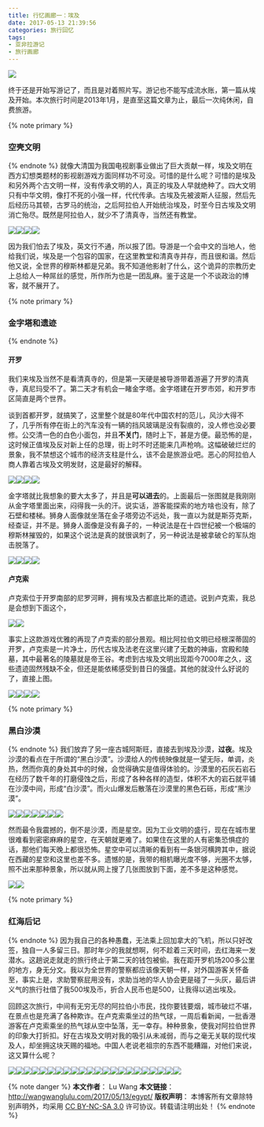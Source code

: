 ```yaml
---
title: 行忆画廊一：埃及
date: 2017-05-13 21:39:56
categories: 旅行回忆
tags:
- 亚非拉游记
- 旅行画廊
---
```

<img src="/images/egypt/feature.jpg" class="img-1f" />

终于还是开始写游记了，而且是对着照片写。游记也不能写成流水账，第一篇从埃及开始。本次旅行时间是2013年1月，是直至这篇文章为止，最后一次纯休闲，自费旅游。

<!-- more -->
{% note primary %}
### 空壳文明
{% endnote %}
就像大清国为我国电视剧事业做出了巨大贡献一样，埃及文明在西方幻想类题材的影视剧游戏方面同样功不可没。可惜的是什么呢？可惜的是埃及和另外两个古文明一样，没有传承文明的人，真正的埃及人早就绝种了。四大文明只有中华文明，像打不死的小强一样，代代传承。古埃及先被波斯人征服，然后先后经历马其顿，古罗马的统治，之后阿拉伯人开始统治埃及，时至今日古埃及文明消亡殆尽。既然是阿拉伯人，就少不了清真寺，当然还有教堂。

<img src="/images/egypt/IMG_1505.jpg" class="img-h" /><img src="/images/egypt/IMG_1509.jpg" class="img-h" /><img src="/images/egypt/IMG_1519.jpg" class="img-h" /><img src="/images/egypt/IMG_1523.jpg" class="img-h" />

因为我们怕去了埃及，英文行不通，所以报了团。导游是一个会中文的当地人，他给我们说，埃及是一个包容的国家，在这里教堂和清真寺并存，而且很和谐。然后他又说，全世界的穆斯林都是兄弟。我不知道他影射了什么，这个诡异的宗教历史上总给人一种屌丝的感觉，所作所为也是一团乱麻。鉴于这是一个不谈政治的博客，就不展开了。

{% note primary %}
### 金字塔和遗迹
{% endnote %}
#### 开罗
我们来埃及当然不是看清真寺的，但是第一天硬是被导游带着游遍了开罗的清真寺，真尼玛受不了。第二天才有机会一睹金字塔。金字塔建在开罗市郊，和开罗市区简直是两个世界。

谈到首都开罗，就搞笑了，这里整个就是80年代中国农村的范儿，风沙大得不了，几乎所有停在街上的汽车没有一辆的挡风玻璃是没有裂痕的，没人修也没必要修。公交清一色的白色小面包，并且**不关门**，随时上下，甚是方便。最恐怖的是，这时候正值埃及反对新上任的总理，街上时不时还能来几声枪响。这幅破破烂烂的景象，我不禁想这个城市的经济支柱是什么，该不会是旅游业吧。恶心的阿拉伯人商人靠着古埃及文明发财，这是最好的解释。

<img src="/images/egypt/IMG_1247.jpg" class="img-h" /><img src="/images/egypt/IMG_0391.jpg" class="img-h" /><img src="/images/egypt/IMG_0392.jpg" class="img-h" /><img src="/images/egypt/IMG_0330.jpg" class="img-h" />

金字塔就比我想象的要大太多了，并且是**可以进去**的。上面最后一张图就是我刚刚从金字塔里面出来，闷得我一头的汗。说实话，游客能探索的地方啥也没有，除了石壁和楼梯。狮身人面像就坐落在金子塔旁边不远处，我一直以为就是斯芬克斯，经查证，并不是。狮身人面像是没有鼻子的，一种说法是在十四世纪被一个极端的穆斯林摧毁的，如果这个说法是真的就很讽刺了，另一种说法是被拿破仑的军队炮击脱落了。

<img src="/images/egypt/IMG_1273.jpg" class="img-h" /><img src="/images/egypt/IMG_1263.jpg" class="img-h" /><img src="/images/egypt/IMG_1260.jpg" class="img-h" /><img src="/images/egypt/IMG_1259.jpg" class="img-h" />


#### 卢克索
卢克索位于开罗南部的尼罗河畔，拥有埃及古都底比斯的遗迹。说到卢克索，我总是会想到下面这个，

<img src="/images/egypt/l2.jpg" class="img-h" /><img src="/images/egypt/l1.jpg" class="img-h" />

事实上这款游戏优雅的再现了卢克索的部分景观。相比阿拉伯文明已经根深蒂固的开罗，卢克索是一片净土，历代古埃及法老在这里兴建了无数的神庙，宫殿和陵墓，其中最著名的陵墓就是帝王谷。考虑到古埃及文明出现距今7000年之久，这些遗迹固然残缺不全，但还是能依稀感受到昔日的强盛。其他的就没什么好说的了，直接上图。

<img src="/images/egypt/IMG_0854.jpg" class="img-h" /><img src="/images/egypt/IMG_0539.jpg" class="img-h" /><img src="/images/egypt/IMG_0903.jpg" class="img-h" /><img src="/images/egypt/IMG_0959.jpg" class="img-h" />

{% note primary %}
### 黑白沙漠
{% endnote %}
我们放弃了另一座古城阿斯旺，直接去到埃及沙漠，**过夜**。埃及沙漠的看点在于所谓的“黑白沙漠”。沙漠给人的传统映像就是一望无际，单调，炎热，然而你真的身处其中的时候，会觉得确实是值得体验的。沙漠里的石灰石岩石在经历了数千年的打磨侵蚀之后，形成了各种各样的造型，体积不大的岩石就平铺在沙漠中间，形成“白沙漠”。而火山爆发后散落在沙漠里的黑色石砾，形成“黑沙漠”。

<img src="/images/egypt/IMG_1134.jpg" class="img-h" /><img src="/images/egypt/IMG_1137.jpg" class="img-h" /><img src="/images/egypt/IMG_1103.jpg" class="img-h" /><img src="/images/egypt/IMG_1228.jpg" class="img-h" /><img src="/images/egypt/IMG_1142.jpg" class="img-h" /><img src="/images/egypt/IMG_1080.jpg" class="img-h" /><img src="/images/egypt/IMG_1093.jpg" class="img-h" />

然而最令我震撼的，倒不是沙漠，而是星空。因为工业文明的盛行，现在在城市里很难看到密密麻麻的星空，在天朝就更难了。如果住在这里的人有密集恐惧症的话，那他们每天晚上都很恐怖。星空中可以清晰的看到有一条银河横跨其中，据说在西藏的星空和这里也差不多。遗憾的是，我带的相机曝光度不够，光圈不太够，照不出来那种景象，所以就从网上搜了几张图放到下面，差不多是这种感觉。


<img src="/images/egypt/galaxy.jpg" class="img-h" /><img src="/images/egypt/galaxy2.jpg" class="img-h" />


{% note primary %}
### 红海后记
{% endnote %}
因为我自己的各种愚蠢，无法乘上回加拿大的飞机，所以只好改签，独自一人多留三日。那时年少的我就想啊，何不趁着三天时间，去红海来一发潜水。这趟说走就走的旅行终止于第二天的钱包被偷。我在距开罗机场200多公里的地方，身无分文。我以为全世界的警察都应该像天朝一样，对外国游客关怀备至，事实上是，求助警察屁用没有，求助当地的华人协会更是碰了一头灰，最后讲义气的旅行社借了我500埃及币，折合人民币也是500，让我得以逃出埃及。

回顾这次旅行，中间有无穷无尽的阿拉伯小市民，找你要钱要烟，城市破烂不堪，在景点也是充满了各种欺诈。在卢克索乘坐过的热气球，一周后看新闻，一批香港游客在卢克索乘坐的热气球从空中坠落，无一幸存。种种景象，使我对阿拉伯世界的印象大打折扣。好在古埃及文明对我的吸引从未减弱，而与之毫无关联的现代埃及人，却坐拥这块天赐的福地。中国人老说老祖宗的东西不能糟蹋，对他们来说，这又算什么呢？


<img src="/images/egypt/IMG_0056.jpg" class="img-h" /><img src="/images/egypt/IMG_0201.jpg" class="img-h" /><img src="/images/egypt/IMG_0527.jpg" class="img-h" /><img src="/images/egypt/IMG_0608.jpg" class="img-h" /><img src="/images/egypt/IMG_0613.jpg" class="img-h" /><img src="/images/egypt/IMG_0835.jpg" class="img-h" /><img src="/images/egypt/IMG_1129.jpg" class="img-h" /><img src="/images/egypt/IMG_1299.jpg" class="img-h" /><img src="/images/egypt/IMG_1310.jpg" class="img-h" /><img src="/images/egypt/IMG_1352.jpg" class="img-h" /><img src="/images/egypt/IMG_0527.jpg" class="img-h" /><img src="/images/egypt/IMG_1177.jpg" class="img-h" /><img src="/images/egypt/IMG_1146.jpg" class="img-h" /><img src="/images/egypt/IMG_1342.jpg" class="img-h" /><img src="/images/egypt/IMG_1336.jpg" class="img-h" /><img src="/images/egypt/IMG_0532.jpg" class="img-h" /><img src="/images/egypt/IMG_1318.jpg" class="img-h" /><img src="/images/egypt/IMG_0917.jpg" class="img-h" /><img src="/images/egypt/IMG_0493.jpg" class="img-h" /><img src="/images/egypt/IMG_0360.jpg" class="img-h" /><img src="/images/egypt/IMG_0987.jpg" class="img-h" /><img src="/images/egypt/IMG_1214.jpg" class="img-h" />

{% note danger %} 
**本文作者**： Lu Wang
**本文链接**： http://wangwanglulu.com/2017/05/13/egypt/
**版权声明**： 本博客所有文章除特别声明外，均采用 [CC BY-NC-SA 3.0](https://creativecommons.org/licenses/by-nc-sa/3.0/cn/) 许可协议。转载请注明出处！
{% endnote %}
